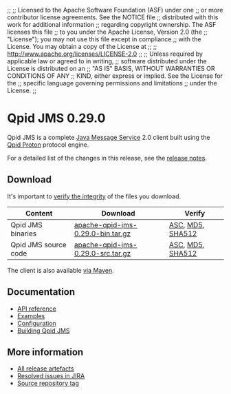;;
;; Licensed to the Apache Software Foundation (ASF) under one
;; or more contributor license agreements.  See the NOTICE file
;; distributed with this work for additional information
;; regarding copyright ownership.  The ASF licenses this file
;; to you under the Apache License, Version 2.0 (the
;; "License"); you may not use this file except in compliance
;; with the License.  You may obtain a copy of the License at
;;
;;   http://www.apache.org/licenses/LICENSE-2.0
;;
;; Unless required by applicable law or agreed to in writing,
;; software distributed under the License is distributed on an
;; "AS IS" BASIS, WITHOUT WARRANTIES OR CONDITIONS OF ANY
;; KIND, either express or implied.  See the License for the
;; specific language governing permissions and limitations
;; under the License.
;;

# Qpid JMS 0.29.0

Qpid JMS is a complete [Java Message Service][jms] 2.0 client built
using the [Qpid Proton]({{site_url}}/proton/index.html) protocol engine.

For a detailed list of the changes in this release, see the [release
notes](release-notes.html).

[jms]: http://en.wikipedia.org/wiki/Java_Message_Service

## Download

It's important to [verify the
integrity]({{site_url}}/download.html#verify-what-you-download) of the
files you download.

| Content | Download | Verify |
|---------|----------|--------|
| Qpid JMS binaries | [apache-qpid-jms-0.29.0-bin.tar.gz](http://archive.apache.org/dist/qpid/jms/0.29.0/apache-qpid-jms-0.29.0-bin.tar.gz) | [ASC](https://archive.apache.org/dist/qpid/jms/0.29.0/apache-qpid-jms-0.29.0-bin.tar.gz.asc), [MD5](https://archive.apache.org/dist/qpid/jms/0.29.0/apache-qpid-jms-0.29.0-bin.tar.gz.md5), [SHA512](https://archive.apache.org/dist/qpid/jms/0.29.0/apache-qpid-jms-0.29.0-bin.tar.gz.sha512) |
| Qpid JMS source code | [apache-qpid-jms-0.29.0-src.tar.gz](http://archive.apache.org/dist/qpid/jms/0.29.0/apache-qpid-jms-0.29.0-src.tar.gz) | [ASC](https://archive.apache.org/dist/qpid/jms/0.29.0/apache-qpid-jms-0.29.0-src.tar.gz.asc), [MD5](https://archive.apache.org/dist/qpid/jms/0.29.0/apache-qpid-jms-0.29.0-src.tar.gz.md5), [SHA512](https://archive.apache.org/dist/qpid/jms/0.29.0/apache-qpid-jms-0.29.0-src.tar.gz.sha512) |

The client is also available [via Maven]({{site_url}}/maven.html).

## Documentation


<div class="two-column" markdown="1">

 - [API reference](http://docs.oracle.com/javaee/7/api/javax/jms/package-summary.html)
 - [Examples](https://github.com/apache/qpid-jms/tree/0.29.0/qpid-jms-examples)
 - [Configuration](docs/index.html)
 - [Building Qpid JMS](building.html)

</div>


## More information

 - [All release artefacts](http://archive.apache.org/dist/qpid/jms/0.29.0)
 - [Resolved issues in JIRA](https://issues.apache.org/jira/issues/?jql=project+%3D+QPIDJMS+AND+fixVersion+%3D+%270.29.0%27+AND+resolution+%3D+%27fixed%27+ORDER+BY+priority+DESC)
 - [Source repository tag](https://gitbox.apache.org/repos/asf/qpid-jms.git/tree/refs/tags/0.29.0)

<script type="text/javascript">
  _deferredFunctions.push(function() {
      if ("0.29.0" === "{{current_jms_release}}") {
          _modifyCurrentReleaseLinks();
      }
  });
</script>